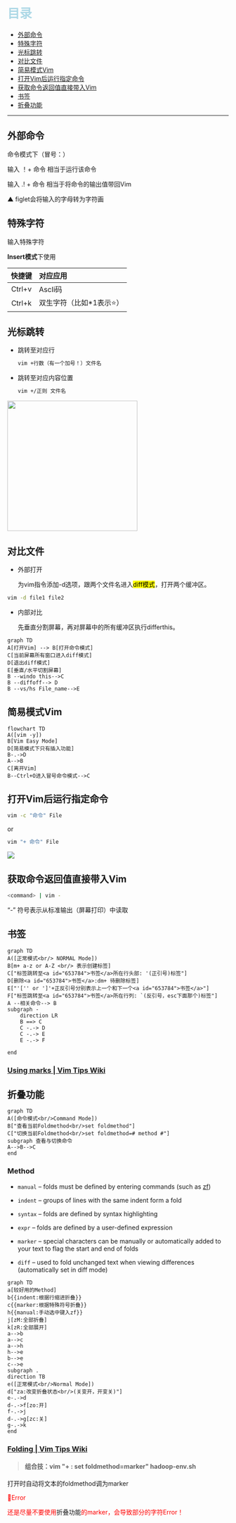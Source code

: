 # <font color=LightBlue>目录</font>

- <a href=#715753497>外部命令</a>
- <a href=#900237984>特殊字符</a>
- <a href=#646676535>光标跳转</a>
- <a href=#728782474>对比文件</a>
- <a href=#1125457273>简易模式Vim</a>
- <a href=#15038039>打开Vim后运行指定命令</a>
- <a href=#-1463670626>获取命令返回值直接带入Vim</a>
- <a href=#653784>书签</a>
- <a href=#773248134>折叠功能</a>

------

## <a id="715753497">外部命令</a>

命令模式下（冒号：）

输入 ！+ 命令 相当于运行该命令

输入 .! + 命令 相当于将命令的输出值带回Vim

▲ figlet会将输入的字母转为字符画

## <a id="900237984">特殊字符</a>

输入<a id="900237984">特殊字符</a>

**Insert模式**下使用

| 快捷键    | 对应应用          |
|:------:|:------------- |
| Ctrl+v | AscIi码        |
| Ctrl+k | 双生字符（比如*1表示⭐） |

## <a id="646676535">光标跳转</a>

- 跳转至对应行
  
  ```bash
  vim +行数（有一个加号！）文件名  
  ```

- 跳转至对应内容位置
  
  ```bash
  vim +/正则 文件名
  ```

<img title="" src="file:///C:/Users/28332/AppData/Roaming/marktext/images/2022-03-30-23-01-01-image.png" alt="" width="296">

## <a id="728782474">对比文件</a>

- 外部打开
  
  为vim指令添加-d选项，跟两个文件名进入<mark>diff模式</mark>，打开两个缓冲区。

```bash
vim -d file1 file2
```

- 内部对比
  
  先垂直分割屏幕，再对屏幕中的所有缓冲区执行differthis。 

```mermaid
graph TD
A[打开Vim] --> B[打开命令模式] 
C[当前屏幕所有窗口进入diff模式]
D[退出diff模式]
E[垂直/水平切割屏幕]
B --windo this-->C
B --diffoff--> D
B --vs/hs File_name-->E
```

## <a id="1125457273">简易模式Vim</a>

```mermaid
flowchart TD
A([vim -y])
B[Vim Easy Mode]
D[简易模式下只有插入功能]
B-.->D
A-->B
C[离开Vim]
B--Ctrl+O进入冒号命令模式-->C
```

## <a id="15038039">打开Vim后运行指定命令</a>

```bash
vim -c "命令" File
```

or

```bash
vim "+ 命令" File
```

![](C:\Users\28332\AppData\Roaming\marktext\images\2022-03-31-08-20-37-image.png)

## <a id="-1463670626">获取命令返回值直接带入Vim</a>

```bash
<command> | vim -
```

“-” 符号表示从标准输出（屏幕打印）中读取

## <a id="653784">书签</a>

```mermaid
graph TD
A([正常模式<br/> NORMAL Mode])
B[m+ a-z or A-Z <br/> 表示创建标签]
C["标签跳转至<a id="653784">书签</a>所在行头部: '(正引号)标签"]
D[删除<a id="653784">书签</a>:dm+ 待删除标签]
E["'['' or ']'+正反引号分别表示上一个和下一个<a id="653784">书签</a>"]
F["标签跳转至<a id="653784">书签</a>所在行列: `(反引号，esc下面那个)标签"]
A --相关命令--> B
subgraph -
    direction LR
    B ==> C
    C -.-> D
    C -.-> E
    E -.-> F

end
```

### [Using marks | Vim Tips Wiki](https://vim.fandom.com/wiki/Using_marks)

## <a id="773248134">折叠功能</a>

```mermaid
graph TD
A([命令模式<br/>Command Mode])
B["查看当前Foldmethod<br/>set foldmethod"]
C["切换当前Foldmethod<br/>set foldmethod=# method #"]
subgraph 查看与切换命令
A-->B-->C
end
```

### Method

- `manual` – folds must be defined by entering commands (such as [zf](http://vimdoc.sourceforge.net/cgi-bin/help?tag=zf))

- `indent` – groups of lines with the same indent form a fold

- `syntax` – folds are defined by syntax highlighting

- `expr` – folds are defined by a user-defined expression

- `marker` – special characters can be manually or automatically added to your text to flag the start and end of folds

- `diff` – used to fold unchanged text when viewing differences (automatically set in diff mode)

```mermaid
graph TD
a[较好用的Method]
b{{indent:根据行缩进折叠}}
c{{marker:根据特殊符号折叠}}
h{{manual:手动选中键入zf}}
j[zM:全部折叠]
k[zR:全部展开]
a-->b
a-->c
a-->h
h-->e
b-->e
c-->e
subgraph .
direction TB
e([正常模式<br/>Normal Mode])
d["za:改变折叠状态<br/>(关变开，开变关)"]
e-.->d
d-.->f[zo:开]
f-.->j
d-.->g[zc:关]
g-.->k
end
```

### [Folding | Vim Tips Wiki ](https://vim.fandom.com/wiki/Folding)

> #### 组合技：vim "+ : set foldmethod=marker" hadoop-env.sh

打开时自动将文本的foldmethod调为marker

 <font color=Red>:imp:Error</font>

<font color=Red>还是尽量不要使用<a id="773248134">折叠功能</a>的marker，会导致部分的字符Error！</font>
